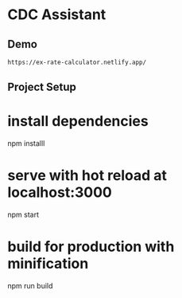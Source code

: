 # CDC Assistant

## Demo

```sh
https://ex-rate-calculator.netlify.app/
```

## Project Setup

# install dependencies
npm installl

# serve with hot reload at localhost:3000
npm start

# build for production with minification
npm run build
